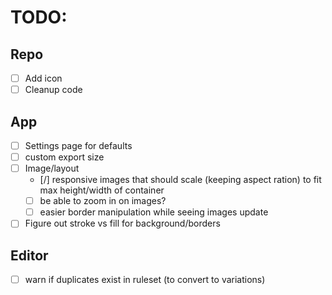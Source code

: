 # TODO:

## Repo

- [ ] Add icon
- [ ] Cleanup code

## App

- [ ] Settings page for defaults
- [ ] custom export size
- [ ] Image/layout
  - [/] responsive images that should scale (keeping aspect ration) to fit max height/width of container
  - [ ] be able to zoom in on images?
  - [ ] easier border manipulation while seeing images update
- [ ] Figure out stroke vs fill for background/borders

## Editor

- [ ] warn if duplicates exist in ruleset (to convert to variations)
